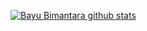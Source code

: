 [![Bayu Bimantara github stats](https://github-readme-stats.vercel.app/api?username=bayubimantarar)](https://github.com/bayubimantarar/github-readme-stats)
